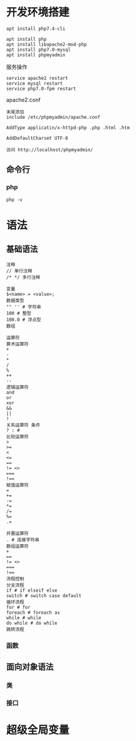 # 开发环境搭建

```
apt install php7.4-cli

apt install php
apt install libapache2-mod-php
apt install php7.0-mysql
apt install phpmyadmin
```

服务操作

```
service apache2 restart
service mysql restart
service php7.0-fpm restart
```

apache2.conf

```
末尾添加
include /etc/phpmyadmin/apache.conf

AddType applicatin/x-httpd-php .php .html .htm

AddDefaultCharset UTF-8

访问 http://localhost/phpmyadmin/
```



## 命令行

### php

```
php -v
```

# 语法

## 基础语法

```
注释
// 单行注释
/* */ 多行注释

变量
$<name> = <value>;
数据类型
"" '' # 字符串
100 # 整型
100.0 # 浮点型
数组

运算符
算术运算符
+
-
*
/
%
++
--
逻辑运算符
and
or
xor
&&
||
!
关系运算符 条件
? : # 
比较运算符
>
>=
<
<=
==
!= <>
===
!==
赋值运算符
=
+=
-=
*=
/=
%=
.=

并置运算符
. # 连接字符串
数组运算符
+
==
!= <>
===
!==
流程控制
分支流程
if # if elseif else
switch # switch case default
循环流程
for # for
foreach # foreach as
while # while
do while # do while
跳转流程
```

### 函数

## 面向对象语法

### 类

### 接口

# 超级全局变量





















